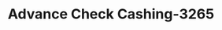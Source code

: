 ---
f_zip-code: 38024
f_state-code: TN
title: Advance Check Cashing-3265
f_phone: 731-286-9066
f_city-only: Dyersburg
f_address: 1938 Saint John Ave Dyersburg
f_location-unique-id: '3265'
slug: advance-check-cashing-3265
updated-on: '2024-05-30T13:46:58.046Z'
created-on: '2024-05-30T13:36:59.803Z'
published-on: '2024-05-30T13:54:32.469Z'
f_city-state: cms/city/dyersburg-tn.md
f_company: cms/company/advance-check-cashing.md
f_state: cms/state/tennessee.md
layout: '[payday-loan].html'
tags: payday-loan
---